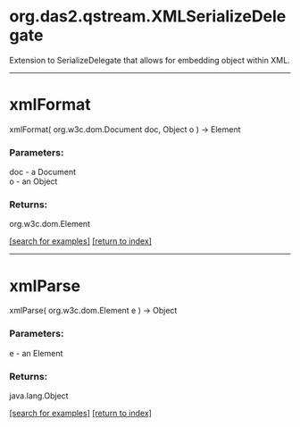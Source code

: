 # org.das2.qstream.XMLSerializeDelegate

Extension to SerializeDelegate that allows for embedding object within XML.

***
<a name="xmlFormat"></a>
# xmlFormat
xmlFormat( org.w3c.dom.Document doc, Object o ) &rarr; Element



### Parameters:
doc - a Document
<br>o - an Object

### Returns:
org.w3c.dom.Element


<a href="https://github.com/autoplot/dev/search?q=xmlFormat&unscoped_q=xmlFormat">[search for examples]</a>
<a href="https://github.com/autoplot/documentation/blob/master/javadoc/index-all.md">[return to index]</a>

***
<a name="xmlParse"></a>
# xmlParse
xmlParse( org.w3c.dom.Element e ) &rarr; Object



### Parameters:
e - an Element

### Returns:
java.lang.Object


<a href="https://github.com/autoplot/dev/search?q=xmlParse&unscoped_q=xmlParse">[search for examples]</a>
<a href="https://github.com/autoplot/documentation/blob/master/javadoc/index-all.md">[return to index]</a>

